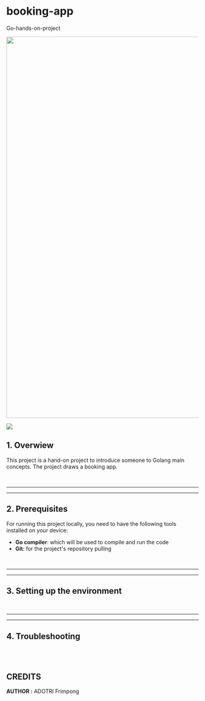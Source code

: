 # booking-app
Go-hands-on-project

<image src="https://store.ardanlabs.com/cdn/shop/products/gopher-patch01-02_c7b3aa27-3c46-4c4f-823f-580bfea20dde.jpg?v=1661445057" width=1000 center>

[<img src="https://img.shields.io/badge/Go-1.25.0-blue.svg?logo=go">](https://go.dev/dl/)



## 1. Overwiew
This project is a hand-on project to introduce someone to Golang main concepts. The project draws a booking app. 

<br/>

---
---
## 2. Prerequisites

For running this project locally, you need to have the following tools installed on your device:
- **Go compiler**: which will be used to compile and run the code
- **Git**: for the project's repository pulling

<br/>

---
---
## 3. Setting up the environment

<br/>

---
---
## 4. Troubleshooting

<br/>

<br />

## **CREDITS**

**AUTHOR :** ADOTRI Frimpong

